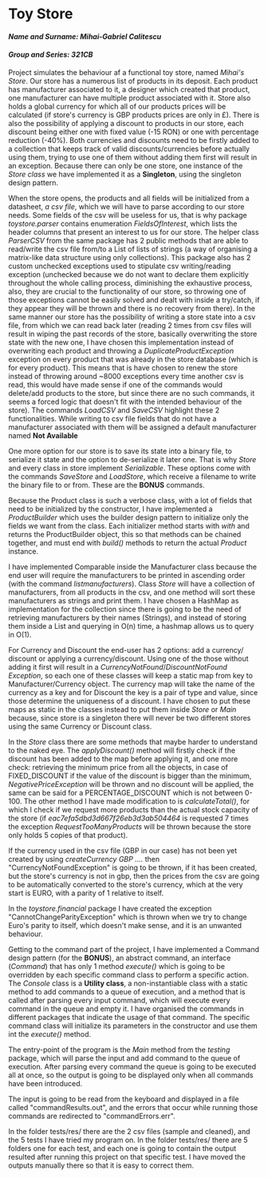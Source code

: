 # **Toy Store**

#### **_Name and Surname: Mihai-Gabriel Calitescu_**
#### **_Group and Series: 321CB_**

Project simulates the behaviour af a functional toy store, named _Mihai's Store_. Our store has a numerous list
of products in its deposit. Each product has manufacturer associated to it, a designer which created that product,
one manufacturer can have multiple product associated with it. Store also holds a global currency for which all
of our products prices will be calculated (if store's currency is GBP products prices are only in £). There is also the
possibility of applying a discount to products in our store, each discount being either one with fixed value (-15 RON)
or one with percentage reduction (-40%). Both currencies and discounts need to be firstly added to a collection
that keeps track of valid discounts/currencies before actually using them, trying to use one of them without
adding them first will result in an exception. Because there can only be one store, one instance of the _Store class_
we have implemented it as a **Singleton**, using the singleton design pattern.

When the store opens, the products and all fields will be initialized from a datasheet, _a csv file_, which
we will have to parse according to our store needs. Some fields of the csv will be useless for us, that is why
package _toystore.parser_ contains enumeration _FieldsOfInterest_, which lists the header columns that present an
interest to us for our store. The helper class _ParserCSV_ from the same package has 2 public methods that
are able to read/write the csv file from/to a List of lists of strings (a way of organising a matrix-like data
structure using only collections). This package also has 2 custom unchecked exceptions used to stipulate csv
writing/reading exception (unchecked because we do not want to declare them explicitly throughout the whole
calling process, diminishing the exhaustive process, also, they are crucial to the functionality of our
store, so throwing one of those exceptions cannot be easily solved and dealt with inside a try/catch, if
they appear they will be thrown and there is no recovery from there). In the same manner our store has the possibility
of writing a store state into a csv file, from which we can read back later (reading 2 times from csv files will result
in wiping the past records of the store, basically overwriting the store state with the new one, I have chosen this
implementation instead of overwriting each product and throwing a _DuplicateProductException_ exception on every 
product that was already in the store database (which is for every product). This means that is have chosen
to renew the store instead of throwing around ~8000 exceptions every time another csv is read, this would have made
sense if one of the commands would delete/add products to the store, but since there are no such commands, it seems
a forced logic that doesn't fit with the intended behaviour of the store). The commands _LoadCSV_ and _SaveCSV_
highlight these 2 functionalities. While writing to csv file fields that do not have a manufacturer associated
with them will be assigned a default manufacturer named **Not Available**

One more option for our store is to save its state into a binary file, to serialize it state and the option to
de-serialize it later one. That is why _Store_ and every class in store implement _Serializable_. These options come
with the commands _SaveStore_ and _LoadStore_, which receive a filename to write the binary file to or from. These are
the **BONUS** commands.

Because the Product class is such a verbose class, with a lot of fields that need to be initialized by the constructor,
I have implemented a _ProductBuilder_ which uses the builder design pattern to initialize only the fields we want from
the class. Each initializer method starts with _with_ and returns the ProductBuilder object, this so that methods 
can be chained together, and must end with _build()_ methods to return the actual _Product_ instance.

I have implemented Comparable inside the Manufacturer class because the end user will require the manufacturers
to be printed in ascending order (with the command _listmanufacturers_). Class _Store_ will have a collection
of manufacturers, from all products in the csv, and one method will sort these manufacturers as strings and print them.
I have chosen a HashMap as implementation for the collection since there is going to be the need of retrieving 
manufacturers by their names (Strings), and instead of storing them inside a List and querying in O(n) time, a hashmap
allows us to query in O(1).

For Currency and Discount the end-user has 2 options: add a currency/ discount or applying a currency/discount.
Using one of the those without adding it first will result in a _CurrencyNotFound_/_DiscountNotFound_ _Exception_,
so each one of these classes will keep a static map from key to Manufacturer/Currency object. The currency map
will take the name of the currency as a key and for Discount the key is a pair of type and value, since those
determine the uniqueness of a discount. I have chosen to put these maps as static in the classes instead to put them
inside _Store_ or _Main_ because, since store is a singleton there will never be two different stores using the same
Currency or Discount class.

In the _Store_ class there are some methods that maybe harder to understand to the naked eye. The _applyDiscount()_
method will firstly check if the discount has been added to the map before applying it, and one more check:
retrieving the minimum price from all the objects, in case of FIXED_DISCOUNT if the value of the discount is 
bigger than the minimum, _NegativePriceException_ will be thrown and no discount will be applied, the same can
be said for a PERCENTAGE_DISCOUNT which is not between 0-100. The other method I have made modification to is
_calculateTotal()_, for which I check if we request more products than the actual stock capacity of the store
(if _eac7efa5dbd3d667f26eb3d3ab504464_ is requested 7 times the exception _RequestTooManyProducts_ will be thrown
because the store only holds 5 copies of that product).

If the currency used in the csv file (GBP in our case) has not been yet created by using _createCurrency GBP ...._ 
then "CurrencyNotFoundException" is going to be thrown, if it has been created, but the store's currency
is not in gbp, then the prices from the csv are going to be automatically converted to the store's currency,
which at the very start is EURO, with a parity of 1 relative to itself.

In the _toystore.financial_ package I have created the exception "CannotChangeParityException" which is thrown
when we try to change Euro's parity to itself, which doesn't make sense, and it is an unwanted behaviour.

Getting to the command part of the project, I have implemented a Command design pattern (for the **BONUS**), an
abstract command, an interface (_Command_) that has only 1 method _execute()_ which is going to be overridden by each
specific command class to perform a specific action. The _Console_ class is a **Utility class**, a non-instantiable
class with a static method to add commands to a queue of execution, and a method that is called after parsing every
input command, which will execute every command in the queue and empty it. I have organised the commands in different
packages that indicate the usage of that command. The specific command class will initialize its parameters in the
constructor and use them int the _execute()_ method.

The entry-point of the program is the _Main_ method from the _testing_ package, which will parse the input and
add command to the queue of execution. After parsing every command the queue is going to be executed all at once, so
the output is going to be displayed only when all commands have been introduced.

The input is going to be read from the keyboard and displayed in a file called "commandResults.out", and the errors that
occur while running those commands are redirected to "commandErrors.err".

In the folder tests/res/ there are the 2 csv files (sample and cleaned), and the 5 tests I have tried my program on.
In the folder tests/res/ there are 5 folders one for each test, and each one is going to contain the output
resulted after running this project on that specific test. I have moved the outputs manually there so that it is easy
to correct them.